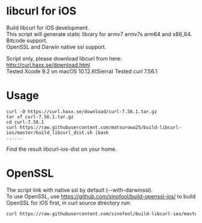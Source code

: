 libcurl for iOS
=================
Build libcurl for iOS development.  
This script will generate static library for armv7 armv7s arm64 and x86_64.  
Bitcode support.  
OpenSSL and Darwin native ssl support.  
  
Script only, please download libcurl from here: http://curl.haxx.se/download.html  
Tested Xcode 9.2 on macOS 10.12.6(Sierra) 
Tested curl 7.56.1 

Usage
=================
```
curl -O https://curl.haxx.se/download/curl-7.56.1.tar.gz
tar xf curl-7.56.1.tar.gz
cd curl-7.56.1
curl https://raw.githubusercontent.com/matsurowa25/build-libcurl-ios/master/build_libcurl_dist.sh |bash
......
```
Find the result libcurl-ios-dist on your home.


OpenSSL
=================
The script link with native ssl by default (--with-darwinssl).  
To use OpenSSL, use https://github.com/sinofool/build-openssl-ios/ to build OpenSSL for iOS first, in curl source directory run:

```bash
curl https://raw.githubusercontent.com/sinofool/build-libcurl-ios/master/build_libcurl_dist.sh openssl |bash
```
